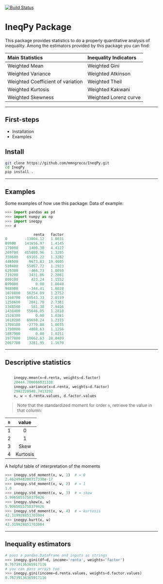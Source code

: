 [![Build Status](https://travis-ci.org/mmngreco/IneqPy.svg?branch=master)](https://travis-ci.org/mmngreco/IneqPy)

IneqPy Package
==============

This package provides statistics to do a properly quantitative analysis of
inequality. Among the estimators provided by this package you can find:


| Main Statistics                   | Inequality Indicators |
| :--------------                   | :-------------------- |
| Weighted Mean                     | Weighted Gini         |
| Weighted Variance                 | Weighted Atkinson     |
| Weighted Coefficient of variation | Weighted Theil        |
| Weighted Kurtosis                 | Weighted Kakwani      |
| Weighted Skewness                 | Weighted Lorenz curve |


-----------
First-steps
-----------

- Installation
- Examples


Install
-------

```bash
git clone https://github.com/mmngreco/IneqPy.git
cd IneqPy
pip install .
```

--------
Examples
--------

Some examples of how use this package:
Data of example:

```python
>>> import pandas as pd
>>> import numpy as np
>>> import ineqpy
>>> d

             renta   factor
0        -13004.12   1.0031
89900    141656.97   1.4145
179800     1400.38   4.4122
269700   415080.96   1.3295
359600    69165.22   1.3282
449500     9673.83  19.4605
539400    55057.72   1.2923
629300     -466.73   1.0050
719200     3431.86   2.2861
809100      423.24   1.1552
899000        0.00   1.0048
988900     -344.41   1.0028
1078800   56254.09   1.2752
1168700   60543.33   2.0159
1258600    2041.70   2.7381
1348500     581.38   7.9426
1438400   55646.05   1.2818
1528300       0.00   1.0281
1618200   69650.24   1.2315
1708100   -2770.88   1.0035
1798000    4088.63   1.1256
1887900       0.00   1.0251
1977800   10662.63  28.0409
2067700    3281.95   1.1670

```

----------------------
Descriptive statistics
----------------------

```python

    ineqpy.mean(x=d.renta, weights=d.factor)
    20444.700666031338
    ineqpy.variance(x=d.renta, weights=d.factor)
    2982220948.7413292
    x, w = d.renta.values, d.factor.values
```

> Note that the standardized moment for order `n`, retrieve the value in that
  column:


| `n` | value     |
|:---:|:---------:|
| 1   | 0         |
| 2   | 1         |
| 3   | Skew      |
| 4   | Kurtosis  |


A helpful table of interpretation of the moments

```python
>>> ineqpy.std_moment(x, w, 1)  # = 0
2.4624948200717338e-17
>>> ineqpy.std_moment(x, w, 2)  # = 1
1.0
>>> ineqpy.std_moment(x, w, 3)  # = skew
5.9965055750379426
>>> ineqpy.skew(x, w)
5.9965055750379426
>>> ineqpy.std_moment(x, w, 4)  # = kurtosis
42.319928851703004
>>> ineqpy.kurt(x, w)
42.319928851703004
```
---------------------
Inequality estimators
---------------------

```python
# pass a pandas.DataFrame and inputs as strings
>>> ineqpy.gini(df=d, income='renta', weights='factor')
0.76739136365917116
# you can pass arrays too
>>> ineqpy.gini(income=d.renta.values, weights=d.factor.values)
0.76739136365917116
```
